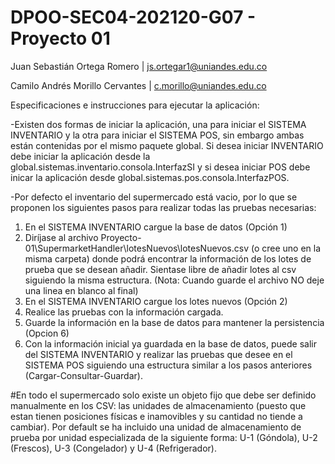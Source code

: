 # DPOO-SEC04-202120-G07 - Proyecto 01

Juan Sebastián Ortega Romero | js.ortegar1@uniandes.edu.co 

Camilo Andrés Morillo Cervantes | c.morillo@uniandes.edu.co

Especificaciones e instrucciones para ejecutar la aplicación: 

-Existen dos formas de iniciar la aplicación, una para iniciar el SISTEMA INVENTARIO y la otra para iniciar el SISTEMA POS, sin embargo ambas están contenidas por el mismo paquete global. Si desea iniciar INVENTARIO debe iniciar la aplicación desde la  global.sistemas.inventario.consola.InterfazSI y si desea iniciar POS debe inicar la aplicación desde global.sistemas.pos.consola.InterfazPOS.

-Por defecto el inventario del supermercado está vacio, por lo que se proponen los siguientes pasos para realizar todas las pruebas necesarias:
  1) En el SISTEMA INVENTARIO cargue la base de datos (Opción 1)
  2) Diríjase al archivo Proyecto-01\SupermarketHandler\lotesNuevos\lotesNuevos.csv (o cree uno en la misma carpeta) donde podrá encontrar la información de los lotes de prueba que se desean añadir. Sientase libre de añadir lotes al csv siguiendo la misma estructura. (Nota: Cuando guarde el archivo NO deje una linea en blanco al final)
  3) En el SISTEMA INVENTARIO cargue los lotes nuevos (Opción 2)
  4) Realice las pruebas con la información cargada.
  5) Guarde la información en la base de datos para mantener la persistencia (Opcion 6)
  6) Con la información inicial ya guardada en la base de datos, puede salir del SISTEMA INVENTARIO y realizar las pruebas que desee en el SISTEMA POS siguiendo una estructura similar a los pasos anteriores (Cargar-Consultar-Guardar). 

#En todo el supermercado solo existe un objeto fijo que debe ser definido manualmente en los CSV: las unidades de almacenamiento (puesto que estan tienen posiciones físicas e inamovibles y su cantidad no tiende a cambiar). Por default se ha incluido una unidad de almacenamiento de prueba por unidad especializada de la siguiente forma: U-1 (Góndola), U-2 (Frescos), U-3 (Congelador) y U-4 (Refrigerador).
